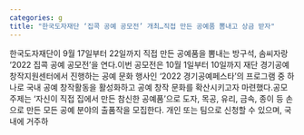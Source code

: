 ```yaml
---
categories: g
title: "한국도자재단 ‘집콕 공예 공모전’ 개최…직접 만든 공예품 뽐내고 상금 받자"
---
```

한국도자재단이 9월 17일부터 22일까지 직접 만든 공예품을 뽐내는 방구석, 솜씨자랑 ‘2022 집콕 공예 공모전’을 연다.이번 공모전은 10월 1일부터 10일까지 재단 경기공예창작지원센터에서 진행하는 공예 문화 행사인 ‘2022 경기공예페스타’의 프로그램 중 하나로 국내 공예 창작활동을 활성화하고 공예 창작 문화를 확산시키고자 마련했다.공모 주제는 ‘자신이 직접 집에서 만든 참신한 공예품’으로 도자, 목공, 유리, 금속, 종이 등 손으로 만든 모든 공예 분야의 출품작을 모집한다. 개인 또는 팀으로 신청할 수 있으며, 국내에 거주하
